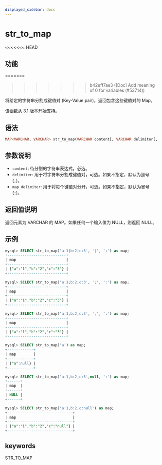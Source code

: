 ```yaml
---
displayed_sidebar: docs
---
```


# str_to_map

<<<<<<< HEAD
## 功能
=======

>>>>>>> b42eff7ae3 ([Doc] Add meaning of 0 for variables (#53714))

将给定的字符串分割成键值对 (Key-Value pair)，返回包含这些键值对的 Map。

该函数从 3.1 版本开始支持。

## 语法

```Haskell
MAP<VARCHAR, VARCHAR> str_to_map(VARCHAR content[, VARCHAR delimiter[, VARCHAR map_delimiter]])
```

## 参数说明

- `content`: 待分割的字符串表达式，必选。
- `delimiter`: 用于将字符串分割成键值对，可选。如果不指定，默认为逗号 (`,`)。
- `map_delimiter`: 用于将每个键值对分开，可选。如果不指定，默认为冒号 (`:`)。

## 返回值说明

返回元素为 VARCHAR 的 MAP。如果任何一个输入值为 NULL，则返回 NULL。

## 示例

```SQL
mysql> SELECT str_to_map('a:1|b:2|c:3', '|', ':') as map;
+---------------------------+
| map                       |
+---------------------------+
| {"a":"1","b":"2","c":"3"} |
+---------------------------+

mysql> SELECT str_to_map('a:1;b:2;c:3', ';', ':') as map;
+---------------------------+
| map                       |
+---------------------------+
| {"a":"1","b":"2","c":"3"} |
+---------------------------+

mysql> SELECT str_to_map('a:1,b:2,c:3', ',', ':') as map;
+---------------------------+
| map                       |
+---------------------------+
| {"a":"1","b":"2","c":"3"} |
+---------------------------+

mysql> SELECT str_to_map('a') as map;
+------------+
| map        |
+------------+
| {"a":null} |
+------------+

mysql> SELECT str_to_map('a:1,b:2,c:3',null, ':') as map;
+------+
| map  |
+------+
| NULL |
+------+

mysql> SELECT str_to_map('a:1,b:2,c:null') as map;
+------------------------------+
| map                          |
+------------------------------+
| {"a":"1","b":"2","c":"null"} |
+------------------------------+
```

## keywords

STR_TO_MAP
